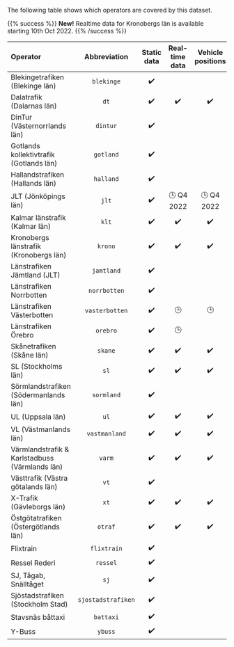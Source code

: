 The following table shows which operators are covered by this dataset.

{{% success %}}
**New!** Realtime data for Kronobergs län is available starting 10th Oct 2022.
{{% /success %}}

| Operator                                       |    Abbreviation    | Static data | Real-time data | Vehicle positions | Occupancy data |
|:-----------------------------------------------|:------------------:|:-----------:|:--------------:|:-----------------:|:--------------:|
| Blekingetrafiken (Blekinge län)                |     `blekinge`     |     ✔️      |                |                   |                |
| Dalatrafik (Dalarnas län)                      |        `dt`        |     ✔️      |       ✔️       |        ✔️         |                |
| DinTur (Västernorrlands län)                   |      `dintur`      |     ✔️      |                |                   |                |
| Gotlands kollektivtrafik (Gotlands län)        |     `gotland`      |     ✔️      |                |                   |                |
| Hallandstrafiken (Hallands län)                |     `halland`      |     ✔️      |                |                   |                |
| JLT (Jönköpings län)                           |       `jlt`        |     ✔️      |   🕒 Q4 2022   |    🕒 Q4 2022     |                |
| Kalmar länstrafik (Kalmar län)                 |       `klt`        |     ✔️      |       ✔️       |        ✔️         |                |
| Kronobergs länstrafik (Kronobergs län)         |      `krono`       |     ✔️      |       ✔️       |        ✔️         |                |
| Länstrafiken Jämtland (JLT)                    |     `jamtland`     |     ✔️      |                |                   |                |
| Länstrafiken Norrbotten                        |    `norrbotten`    |     ✔️      |                |                   |                |
| Länstrafiken Västerbotten                      |   `vasterbotten`   |     ✔️      |       🕒       |        🕒         |                |
| Länstrafiken Örebro                            |      `orebro`      |     ✔️      |       🕒       |                   |                |
| Skånetrafiken (Skåne län)                      |      `skane`       |     ✔️      |       ✔️       |        ✔️         |       ✔️       |
| SL (Stockholms län)                            |        `sl`        |     ✔️      |       ✔️       |        ✔️         |                |
| Sörmlandstrafiken (Södermanlands län)          |     `sormland`     |     ✔️      |                |                   |                |
| UL (Uppsala län)                               |        `ul`        |     ✔️      |       ✔️       |        ✔️         |                |
| VL (Västmanlands län)                          |   `vastmanland`    |     ✔️      |       ✔️       |        ✔️         |                |
| Värmlandstrafik & Karlstadbuss (Värmlands län) |       `varm`       |     ✔️      |       ✔️       |        ✔️         |                |
| Västtrafik (Västra götalands län)              |        `vt`        |     ✔️      |                |                   |                |
| X-Trafik (Gävleborgs län)                      |        `xt`        |     ✔️      |       ✔️       |        ✔️         |                |
| Östgötatrafiken (Östergötlands län)            |      `otraf`       |     ✔️      |       ✔️       |        ✔️         |                |
| Flixtrain                                      |    `flixtrain`     |     ✔️      |                |                   |                |
| Ressel Rederi                                  |      `ressel`      |     ✔️      |                |                   |                |
| SJ, Tågab, Snälltåget                          |        `sj`        |     ✔️      |                |                   |                |
| Sjöstadstrafiken (Stockholm Stad)              | `sjostadstrafiken` |     ✔️      |                |                   |                |
| Stavsnäs båttaxi                               |     `battaxi`      |     ✔️      |                |                   |                |
| Y-Buss                                         |      `ybuss`       |     ✔️      |                |                   |                |
